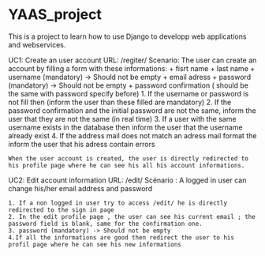 YAAS_project
============

This is a project to learn how to use Django to developp web applications and webservices. 

UC1: Create an user account
	URL: /regiter/
	Scenario: The user can create an account by filling a form with these informations:
		+ fisrt name
		+ last name
		+ username (mandatory) -> Should not be empty
		+ email adress
		+ password (mandatory) -> Should not be empty
		+ password confirmation ( should be the same with password specify before)
	1. If the username or password is not fill then (inform the user than these filled are mandatory)
	2. If the password confirmation and the initial password are not the same, inform the user that they are not the same (in real time)
	3. If a user with the same username exists in the database then inform the user that the username already exist
	4. If the address mail does not match an adress mail format the inform the user that his adress contain errors

	When the user account is created, the user is directly redirected to his profile page where he can see his all his account informations. 


UC2: Edit account information
	URL: /edit/ 
	Scénario : A logged in user can change his/her email address and password

	1. If a non logged in user try to access /edit/ he is directly redirected to the sign in page
	2. In the edit profile page , the user can see his current email ; the password field is blank, same for the confirmation one.
	3. password (mandatory) -> Should not be empty
	4.If all the informations are good then redirect the user to his profil page where he can see his new informations

